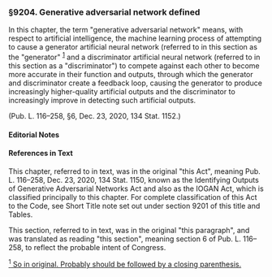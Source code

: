 ### §9204. Generative adversarial network defined ###

In this chapter, the term "generative adversarial network" means, with respect to artificial intelligence, the machine learning process of attempting to cause a generator artificial neural network (referred to in this section as the "generator" <sup><a href="#9204_1_target" name="9204_1">1</a></sup> and a discriminator artificial neural network (referred to in this section as a "discriminator") to compete against each other to become more accurate in their function and outputs, through which the generator and discriminator create a feedback loop, causing the generator to produce increasingly higher-quality artificial outputs and the discriminator to increasingly improve in detecting such artificial outputs.

(Pub. L. 116–258, §6, Dec. 23, 2020, 134 Stat. 1152.)

#### **Editorial Notes** ####

#### References in Text ####

This chapter, referred to in text, was in the original "this Act", meaning Pub. L. 116–258, Dec. 23, 2020, 134 Stat. 1150, known as the Identifying Outputs of Generative Adversarial Networks Act and also as the IOGAN Act, which is classified principally to this chapter. For complete classification of this Act to the Code, see Short Title note set out under section 9201 of this title and Tables.

This section, referred to in text, was in the original "this paragraph", and was translated as reading "this section", meaning section 6 of Pub. L. 116–258, to reflect the probable intent of Congress.

[<sup>1</sup> So in original. Probably should be followed by a closing parenthesis.](#9204_1)